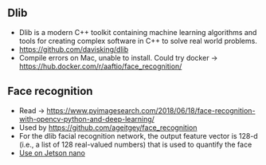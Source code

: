 ## Dlib
* Dlib is a modern C++ toolkit containing machine learning algorithms and tools for creating complex software in C++ to solve real world problems.
* https://github.com/davisking/dlib
* Compile errors on Mac, unable to install. Could try docker -> https://hub.docker.com/r/aaftio/face_recognition/

## Face recognition 
* Read -> https://www.pyimagesearch.com/2018/06/18/face-recognition-with-opencv-python-and-deep-learning/
* Used by https://github.com/ageitgey/face_recognition
* For the dlib facial recognition network, the output feature vector is 128-d (i.e., a list of 128 real-valued numbers) that is used to quantify the face
* [Use on Jetson nano](https://medium.com/@ageitgey/build-a-hardware-based-face-recognition-system-for-150-with-the-nvidia-jetson-nano-and-python-a25cb8c891fd)